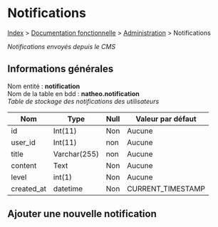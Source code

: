 # Notifications

[Index](../../../../index.md) > [Documentation fonctionnelle](../../index.md) > [Administration](../index.md) > Notifications

*Notifications envoyés depuis le CMS*

## Informations générales

Nom entité : **notification**  
Nom de la table en bdd : **natheo.notification**  
*Table de stockage des notifications des utilisateurs*

| Nom        | Type          | Null | Valeur par défaut  |
|------------|---------------|------|--------------------|
| id         | 	Int(11)      | 	Non | 	Aucune            |
| user_id    | 	Int(11)      | 	non | 	Aucune            |
| title      | 	Varchar(255) | 	non | 	Aucune            |
| content    | 	Text         | 	Non | 	Aucune            |
| level      | 	int(1)       | 	Non | 	Aucune            |
| created_at | 	datetime     | 	Non | 	CURRENT_TIMESTAMP |


## Ajouter une nouvelle notification